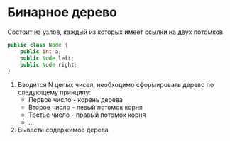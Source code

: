 # Бинарное дерево

Состоит из узлов, каждый из которых имеет ссылки на двух потомков
```java
public class Node {
    public int a;
    public Node left;
    public Node right;
}
```


1. Вводится N целых чисел, необходимо сформировать дерево
по следующему принципу:
    - Первое число - корень дерева
    - Второе число - левый потомок корня
    - Третье число - правый потомок корня
    - ...
2. Вывести содержимое дерева
    

